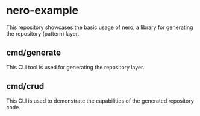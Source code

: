 # nero-example

This repository showcases the basic usage of [nero](https://github.com/stevenferrer/nero), a library for generating the repository (pattern) layer.

## cmd/generate

This CLI tool is used for generating the repository layer.

## cmd/crud

This CLI is used to demonstrate the capabilities of the generated repository code.

